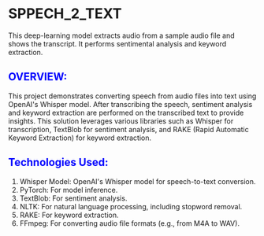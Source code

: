 # SPPECH_2_TEXT
This deep-learning model extracts audio from a sample audio file and shows the transcript. It performs sentimental analysis and keyword extraction.

<h2 style="color: blue;">OVERVIEW:</h2>

<p>This project demonstrates converting speech from audio files into text using OpenAI's Whisper model. After transcribing the speech, sentiment analysis and keyword extraction are performed on the transcribed text to provide insights. This solution leverages various libraries such as Whisper for transcription, TextBlob for sentiment analysis, and RAKE (Rapid Automatic Keyword Extraction) for keyword extraction.
</p>

<h2 style="color: blue;">Technologies Used:</h2>
<ol>
<li>Whisper Model: OpenAI's Whisper model for speech-to-text conversion.</li>
<li>PyTorch: For model inference.</li>
<li>TextBlob: For sentiment analysis.</li>
<li>NLTK: For natural language processing, including stopword removal.</li>
<li>RAKE: For keyword extraction.</li>
<li>FFmpeg: For converting audio file formats (e.g., from M4A to WAV).</li>
</ol>
